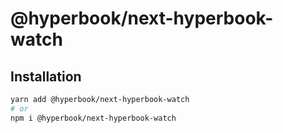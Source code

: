 # @hyperbook/next-hyperbook-watch

## Installation

```sh
yarn add @hyperbook/next-hyperbook-watch
# or
npm i @hyperbook/next-hyperbook-watch
```
